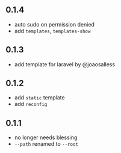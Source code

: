 ## 0.1.4

* auto sudo on permission denied
* add `templates`, `templates-show`

## 0.1.3

* add template for laravel by @joaosalless

## 0.1.2

* add `static` template
* add `reconfig`

## 0.1.1

* no longer needs blessing
* `--path` renamed to `--root`
